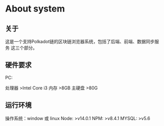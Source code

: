 
# About system

## 关于

这是一个支持Polkadot链的区块链浏览器系统，包括了后端、前端、数据同步服务 这三个部分。

## 硬件要求

PC:

处理器	>Intel Core i3
内存	>8GB
主硬盘	>80G

## 运行环境

操作系统：window 或 linux
Node:  >v14.0.1
NPM:   >v8.4.1
MYSQL: >v5.6



